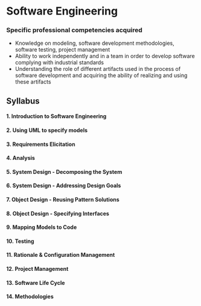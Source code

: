 # Software Engineering

### Specific professional competencies acquired
- Knowledge on modeling, software development methodologies, software testing, project management
- Ability to work independently and in a team in order to develop software complying with industrial standards
- Understanding the role of different artifacts used in the process of software development and acquiring the ability of realizing and using these artifacts

## Syllabus
#### 1. Introduction to Software Engineering
#### 2. Using UML to specify models
#### 3. Requirements Elicitation 
#### 4. Analysis 
#### 5. System Design - Decomposing the System
#### 6. System Design - Addressing Design Goals
#### 7. Object Design - Reusing Pattern Solutions
#### 8. Object Design - Specifying Interfaces
#### 9. Mapping Models to Code
#### 10. Testing
#### 11. Rationale & Configuration Management 
#### 12. Project Management 
#### 13. Software Life Cycle 
#### 14. Methodologies 
